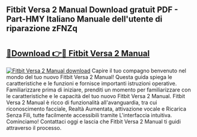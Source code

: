 ## Fitbit Versa 2 Manual Download gratuit PDF - Part-HMY Italiano Manuale dell'utente di riparazione zFNZq

# <h2><a href="http://df9zmm7.blite.top/?on=Fitbit+Versa+2+Manual">🔗Download 👉🔴 Fitbit Versa 2 Manual</a></h2>

[![Fitbit Versa 2 Manual download](https://i.imgur.com/lujVjoI.png)](http://df9zmm7.blite.top/?on=Fitbit+Versa+2+Manual)
Capire il tuo compagno benvenuto nel mondo del tuo nuovo Fitbit Versa 2 Manual! Questa guida spiega le caratteristiche e le funzioni e fornisce importanti istruzioni operative. Familiarizzare prima di iniziare, prenditi un momento per familiarizzare con le caratteristiche e le capacità del tuo nuovo Fitbit Versa 2 Manual. Fitbit Versa 2 Manual è ricco di funzionalità all'avanguardia, tra cui riconoscimento facciale, Realtà Aumentata, attivazione vocale e Ricarica Senza Fili, tutte facilmente accessibili tramite L'interfaccia intuitiva. Cominciamo! Contattaci oggi e lascia che Fitbit Versa 2 Manual ti guidi attraverso il processo.
